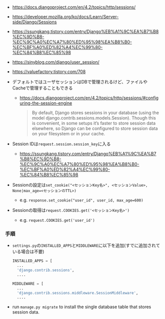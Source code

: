 - https://docs.djangoproject.com/en/4.2/topics/http/sessions/
- https://developer.mozilla.org/ko/docs/Learn/Server-side/Django/Sessions
- https://ssungkang.tistory.com/entry/Django%EB%A1%9C%EA%B7%B8%EC%9D%B8-%EC%9C%A0%EC%A7%80%ED%95%98%EA%B8%B0-%EC%BF%A0%ED%82%A4%EC%99%80-%EC%84%B8%EC%85%98
- https://sinyblog.com/django/user_session/
- https://valuefactory.tistory.com/708

- デフォルトではユーザセッションはDBで管理されるけど、ファイルやCacheで管理することもできる
  - https://docs.djangoproject.com/en/4.2/topics/http/sessions/#configuring-the-session-engine
    > By default, Django stores sessions in your database (using the model django.contrib.sessions.models.Session). Though this is convenient, in some setups it’s faster to store session data elsewhere, so Django can be configured to store session data on your filesystem or in your cache.
- Session IDは`request.session.session_key`に入る
  - https://ssungkang.tistory.com/entry/Django%EB%A1%9C%EA%B7%B8%EC%9D%B8-%EC%9C%A0%EC%A7%80%ED%95%98%EA%B8%B0-%EC%BF%A0%ED%82%A4%EC%99%80-%EC%84%B8%EC%85%98
- Sessionの設定は`set_cookie("<セッションKey名>", <セッションValue>, None|max_age=<セッションのTTL>)`
  - e.g. `response.set_cookie("user_id", user_id, max_age=600)`
- Sessionの取得は`request.COOKIES.get('<セッションKey名>')`
  - e.g. `request.COOKIES.get('user_id')`

### 手順
- `settings.py`の`INSTALLED_APPS`と`MIDDLEWARE`に以下を追加(すでに追加されている場合は不要)
  ~~~python
  INSTALLED_APPS = [
    ...
    'django.contrib.sessions',
    ....

  MIDDLEWARE = [
    ...
    'django.contrib.sessions.middleware.SessionMiddleware',
    ....
  ~~~
- run `manage.py migrate` to install the single database table that stores session data.